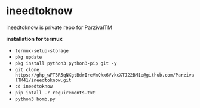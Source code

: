  # ineedtoknow
 ineedtoknow is private repo for ParzivalTM
 
 **installation for termux**
 - `termux-setup-storage`
 - `pkg update`
 - `pkg install python3 python3-pip git -y`
 - `git clone https://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@github.com/ParzivalTM41/ineedtoknow.git`
 - `cd ineedtoknow`
 - `pip intall -r requirements.txt`
 - `python3 bomb.py`

